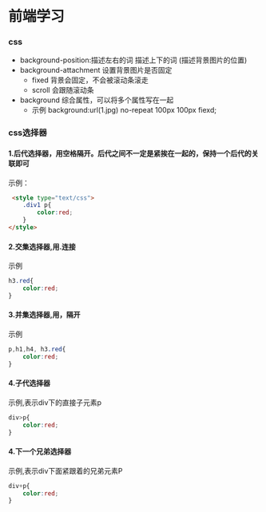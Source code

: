 # 前端学习

### css
+ background-position:描述左右的词 描述上下的词 (描述背景图片的位置)
+ background-attachment 设置背景图片是否固定
    + fixed 背景会固定，不会被滚动条滚走
    + scroll 会跟随滚动条
+ background 综合属性，可以将多个属性写在一起
    + 示例 background:url(1.jpg) no-repeat 100px 100px fiexd;


### css选择器
#### 1.后代选择器，用空格隔开。后代之间不一定是紧挨在一起的，保持一个后代的关联即可
 示例：
```html
 <style type="text/css">
	.div1 p{
		color:red;
	}
</style>
```
#### 2.交集选择器,用.连接
示例
```css
h3.red{
    color:red;
}
```

#### 3.并集选择器,用，隔开
示例
```css
p,h1,h4, h3.red{
    color:red;
}
```

#### 4.子代选择器
示例,表示div下的直接子元素p
```css
div>p{
    color:red;
}
```

#### 4.下一个兄弟选择器
示例,表示div下面紧跟着的兄弟元素P
```css
div+p{
    color:red;
}
```
